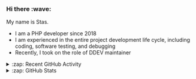 <h3>Hi there :wave:</h3>

My name is Stas.

- I am a PHP developer since 2018
- I am experienced in the entire project development life cycle, including coding, software testing, and debugging
- Recently, I took on the role of DDEV maintainer

<details>
  <summary>:zap: Recent GitHub Activity</summary>

<!--RECENT_ACTIVITY:start-->
1. 👍 Approved [#6239](https://github.com/ddev/ddev/pull/6239#pullrequestreview-2077653924) in [ddev/ddev](https://github.com/ddev/ddev)<br>
2. ⬆️ Pushed 5 commit(s) to [stasadev/ddev](https://github.com/stasadev/ddev)<br>
3. 🔴 Requested changes in [#6239](https://github.com/ddev/ddev/pull/6239#pullrequestreview-2077312112) in [ddev/ddev](https://github.com/ddev/ddev)<br>
4. 💪 Opened PR [#6242](https://github.com/ddev/ddev/pull/6242) in [ddev/ddev](https://github.com/ddev/ddev)<br>
5. ⬆️ Pushed 1 commit(s) to [stasadev/ddev](https://github.com/stasadev/ddev)<br>
6. ⬆️ Pushed 1 commit(s) to [ddev/ddev](https://github.com/ddev/ddev)<br>
7. 🎉 Merged PR [#6232](https://github.com/ddev/ddev/pull/6232) in [ddev/ddev](https://github.com/ddev/ddev)<br>
8. ✌️ Released [v0.0.8: do not fail on `apt-get update`](https://github.com/ddev/ddev-sqlsrv/releases/tag/v0.0.8) in [ddev/ddev-sqlsrv](https://github.com/ddev/ddev-sqlsrv)<br>
9. ⬆️ Pushed 1 commit(s) to [ddev/ddev-sqlsrv](https://github.com/ddev/ddev-sqlsrv)<br>
10. 🎉 Merged PR [#26](https://github.com/ddev/ddev-sqlsrv/pull/26) in [ddev/ddev-sqlsrv](https://github.com/ddev/ddev-sqlsrv)<br>
<!--RECENT_ACTIVITY:end-->

</details>

<details>
  <summary>:zap: GitHub Stats</summary>

  <picture>
    <source
      srcset="https://github-readme-stats.vercel.app/api?username=stasadev&show_icons=true&count_private=true&include_all_commits=true&hide_border=true&theme=tokyonight"
      media="(prefers-color-scheme: dark)"
    />
    <source
      srcset="https://github-readme-stats.vercel.app/api?username=stasadev&show_icons=true&count_private=true&include_all_commits=true&hide_border=true"
      media="(prefers-color-scheme: light), (prefers-color-scheme: no-preference)"
    />
    <img src="https://github-readme-stats.vercel.app/api?username=stasadev&show_icons=true&count_private=true&include_all_commits=true&hide_border=true" />
  </picture>

</details>
